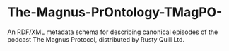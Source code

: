 # The-Magnus-PrOntology-TMagPO-
An RDF/XML metadata schema for describing canonical episodes of the podcast The Magnus Protocol, distributed by Rusty Quill Ltd.
